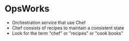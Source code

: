 # OpsWorks
- Orchestration service that use Chef
- Chef consists of recipes to maintain a consistent state
- Look for the term "chef" or "recipes" or "cook books"


